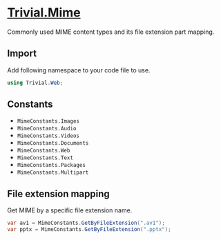 ﻿# [Trivial.Mime](../docs/web/mime)

Commonly used MIME content types and its file extension part mapping.

## Import

Add following namespace to your code file to use.

```csharp
using Trivial.Web;
```

## Constants

- `MimeConstants.Images`
- `MimeConstants.Audio`
- `MimeConstants.Videos`
- `MimeConstants.Documents`
- `MimeConstants.Web`
- `MimeConstants.Text`
- `MimeConstants.Packages`
- `MimeConstants.Multipart`

## File extension mapping

Get MIME by a specific file extension name.

```csharp
var av1 = MimeConstants.GetByFileExtension(".av1");
var pptx = MimeConstants.GetByFileExtension(".pptx");
```
